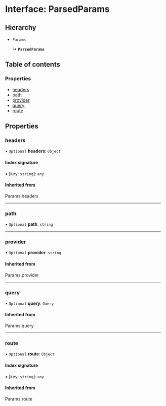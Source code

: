 # Interface: ParsedParams

## Hierarchy

- `Params`

  ↳ **`ParsedParams`**

## Table of contents

### Properties

- [headers](ParsedParams.md#headers)
- [path](ParsedParams.md#path)
- [provider](ParsedParams.md#provider)
- [query](ParsedParams.md#query)
- [route](ParsedParams.md#route)

## Properties

### headers

• `Optional` **headers**: `Object`

#### Index signature

▪ [key: `string`]: `any`

#### Inherited from

Params.headers

___

### path

• `Optional` **path**: `string`

___

### provider

• `Optional` **provider**: `string`

#### Inherited from

Params.provider

___

### query

• `Optional` **query**: `Query`

#### Inherited from

Params.query

___

### route

• `Optional` **route**: `Object`

#### Index signature

▪ [key: `string`]: `any`

#### Inherited from

Params.route

